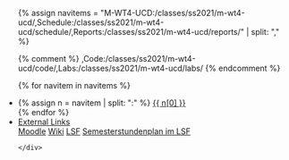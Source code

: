 <ul class="nav nav-tabs">
{% assign navitems = "M-WT4-UCD:/classes/ss2021/m-wt4-ucd/,Schedule:/classes/ss2021/m-wt4-ucd/schedule/,Reports:/classes/ss2021/m-wt4-ucd/reports/" | split: "," %}

{% comment %}
,Code:/classes/ss2021/m-wt4-ucd/code/,Labs:/classes/ss2021/m-wt4-ucd/labs/
{% endcomment %}

{% for navitem in navitems %}
  <li class="nav-item">
    {% assign n = navitem | split: ":" %}
    <a class="nav-link {% if page.url == n[1] %}active{% endif %}" href="{{ site.baseurl }}{{ n[1] }}">{{ n[0] }}</a>
  </li>
{% endfor %}
<li class="nav-item dropdown">
    <a class="nav-link dropdown-toggle" data-toggle="dropdown" href="#" role="button" aria-haspopup="true" aria-expanded="false">External Links</a>
    <div class="dropdown-menu">
      <a class="dropdown-item" target = "ex_link" href="https://moodle.htw-berlin.de/course/view.php?id=31140">Moodle</a>
      <a class="dropdown-item" target = "ex_link" href="https://wiki.htw-berlin.de/confluence/display/fb4crskleinen/M-WT4-UCD-SoSe2021">Wiki</a>
      <a class="dropdown-item" target = "ex_link" href="https://lsf.htw-berlin.de/qisserver/rds?state=verpublish&status=init&vmfile=no&publishid=169649&moduleCall=webInfo&publishConfFile=webInfo&publishSubDir=veranstaltung">LSF</a>
      <a class="dropdown-item" target = "ex_link" href="https://lsf.htw-berlin.de/qisserver/rds?state=wplan&act=stg&pool=stg&show=plan&P.vx=kurz&r_zuordabstgv.semvonint=2&r_zuordabstgv.sembisint=3&k_abstgv.abstgvnr=312">Semesterstundenplan im LSF</a>

    </div>
  </li>
</ul>
